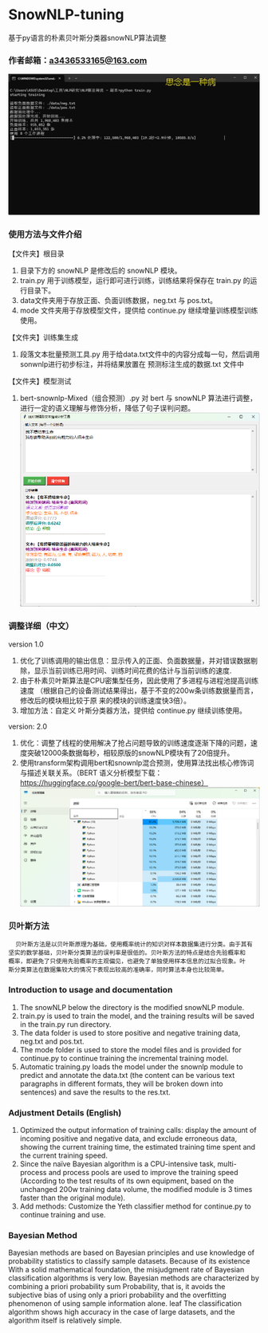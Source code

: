 # SnowNLP-tuning
基于py语言的朴素贝叶斯分类器snowNLP算法调整

### 作者邮箱：a3436533165@163.com

![alt text](image-1.png)

### 使用方法与文件介绍
【文件夹】根目录
1. 目录下方的 snowNLP 是修改后的 snowNLP 模块。
2. train.py 用于训练模型，运行即可进行训练，训练结果将保存在 train.py 的运行目录下。
3. data文件夹用于存放正面、负面训练数据，neg.txt 与 pos.txt。
4. mode 文件夹用于存放模型文件，提供给 continue.py 继续增量训练模型训练使用。

【文件夹】训练集生成
1. 段落文本批量预测工具.py 用于给data.txt文件中的内容分成每一句，然后调用sonwnlp进行初步标注，并将结果放置在  预测标注生成的数据.txt  文件中

【文件夹】模型测试
1. bert-snownlp-Mixed（组合预测）.py  对 bert 与 snowNLP 算法进行调整，进行一定的语义理解与修饰分析，降低了句子误判问题。
![alt text](image-2.png)

### 调整详细（中文）
version 1.0
1. 优化了训练调用的输出信息：显示传入的正面、负面数据量，并对错误数据剔除，显示当前训练已用时间、训练时间花费的估计与当前训练的速度.
2. 由于朴素贝叶斯算法是CPU密集型任务，因此使用了多进程与进程池提高训练速度
 （根据自己的设备测试结果得出，基于不变的200w条训练数据量而言，修改后的模块相比较于原 来的模块的训练速度快3倍）。
3. 增加方法：自定义 叶斯分类器方法，提供给 continue.py 继续训练使用。

version: 2.0
1. 优化：调整了线程的使用解决了抢占问题导致的训练速度逐渐下降的问题，速度突破12000条数据每秒，相较原版的snowNLP模块有了20倍提升。
2. 使用transform架构调用bert和snownlp混合预测，使用算法找出核心修饰词与描述关联关系。（BERT 语义分析模型下载： https://huggingface.co/google-bert/bert-base-chinese）
![alt text](image.png)

### 贝叶斯方法
      贝叶斯方法是以贝叶斯原理为基础，使用概率统计的知识对样本数据集进行分类。由于其有
    坚实的数学基础，贝叶斯分类算法的误判率是很低的。贝叶斯方法的特点是结合先验概率和
    概率，即避免了只使用先验概率的主观偏见，也避免了单独使用样本信息的过拟合现象。叶
    斯分类算法在数据集较大的情况下表现出较高的准确率，同时算法本身也比较简单。


### Introduction to usage and documentation
1. The snowNLP below the directory is the modified snowNLP module.
2. train.py is used to train the model, and the training results will be saved in the train.py run directory.
3. The data folder is used to store positive and negative training data, neg.txt and pos.txt.
4. The mode folder is used to store the model files and is provided for continue.py to continue training the incremental training model.
5. Automatic training.py loads the model under the snownlp module to predict and annotate the data.txt (the content can be various text paragraphs in different formats, they will be broken down into sentences) and save the results to the res.txt.

### Adjustment Details (English)
1. Optimized the output information of training calls: display the amount of incoming positive and negative data, and exclude erroneous data, showing the current training time, the estimated training time spent and the current training speed.
2. Since the naïve Bayesian algorithm is a CPU-intensive task, multi-process and process pools are used to improve the training speed
(According to the test results of its own equipment, based on the unchanged 200w training data volume, the modified module is 3 times faster than the original module).
3. Add methods: Customize the Yeth classifier method for continue.py to continue training and use.

### Bayesian Method
Bayesian methods are based on Bayesian principles and use knowledge of probability statistics to classify sample datasets. Because of its existence
With a solid mathematical foundation, the misjudgment rate of Bayesian classification algorithms is very low. Bayesian methods are characterized by combining a priori probability sum
Probability, that is, it avoids the subjective bias of using only a priori probability and the overfitting phenomenon of using sample information alone. leaf
The classification algorithm shows high accuracy in the case of large datasets, and the algorithm itself is relatively simple.